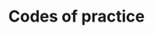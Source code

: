 ---
title: Codes of practice
longTitle: 'Codes of practice'
tags:
- gccommon
relatedTerm:
- "[[Guidelines Management Benchmarks Standards]]"
---